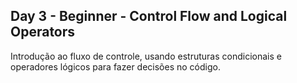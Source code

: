 ## Day 3 - Beginner - Control Flow and Logical Operators
Introdução ao fluxo de controle, usando estruturas condicionais e operadores lógicos para fazer decisões no código.